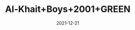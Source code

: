 ---
title: 'Al-Khait+Boys+2001+GREEN'
date: '2021-12-21' 
metatag: '' 
inventory: '4.0' 
draft: false 
# meta description 
shortDescripton: 'Al-Khait+Boys+2001+GREEN'
description: 'Boys'
longdescription: ''
featured: False
# product Price
price: '2991.0'
# Product Short Description
shortDescription: 'Al-Khait+Boys+2001+GREEN'
productID: 'DC70F201-6762-EC11-995F-005056B3A416'
type: 'products'
category: 'Boys' 
thumnailproduct: 'https://alkhait.eralive.net/images/products/DC70F201-6762-EC11-995F-005056B3A4161.png' 
images:
  - image: 'images/products/DC70F201-6762-EC11-995F-005056B3A4161.png'  
  - image: 'images/products/DC70F201-6762-EC11-995F-005056B3A4162.png'  
  - image: 'images/products/DC70F201-6762-EC11-995F-005056B3A4163.png'  
---